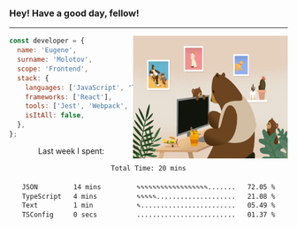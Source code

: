 ### Hey! Have a good day, fellow!
---
<img align='right' alt='GIF' vertical-align='center' src='./src/giphy.gif' width='280px' height='222px'/>

```javascript
const developer = {
  name: 'Eugene',
  surname: 'Molotov',
  scope: 'Frontend',
  stack: {
    languages: ['JavaScript', 'TypeScript'],
    frameworks: ['React'],
    tools: ['Jest', 'Webpack', 'Sass'],
    isItAll: false,
  },
};
```
<p align="center">
  Last week I spent:
</p>
<div align="center">
<!--START_SECTION:waka-->

```txt
Total Time: 20 mins

JSON         14 mins         ✎✎✎✎✎✎✎✎✎✎✎✎✎✎✎✎✎✎.......   72.05 %
TypeScript   4 mins          ✎✎✎✎✎....................   21.08 %
Text         1 min           ✎........................   05.49 %
TSConfig     0 secs          .........................   01.37 %
```

<!--END_SECTION:waka-->

